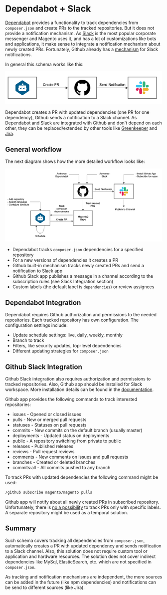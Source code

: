 # Dependabot + Slack

[Dependabot](https://dependabot.com/) provides a functionality to track dependencies from `composer.json` and create PRs to the tracked repositories.
But it does not provide a notification mechanism. As [Slack](https://slack.com/) is the most popular corporate messenger and Magento uses it, and has a lot of customizations like bots and applications, it make sense to integrate a notification mechanism about newly created PRs.
Fortunately, Github already has a [mechanism](https://slack.github.com/) for Slack notifications.

In general this schema works like this:

![Dependabot+Slack](img/dependabot_slack.png)

Dependabot creates a PR with updated dependencies (one PR for one dependency), Github sends a notification to a Slack channel. As Dependabot and Slack are integrated with Github and don't depend on each other, they can be replaced/extended by other tools like [Greenkeeper](https://greenkeeper.io/) and
[Jira](https://marketplace.atlassian.com/apps/1219592/github-for-jira?hosting=cloud&tab=overview).

## General workflow

The next diagram shows how the more detailed workflow looks like:

![Dependabot+Slack Schema](img/dependabot_slack_schema.png)

 - Dependabot tracks `composer.json` dependencies for a specified repository
 - For a new versions of dependencies it creates a PR
 - Github built-in mechanism tracks newly created PRs and send a notification to Slack app
 - Github Slack app publishes a message in a channel according to the subscription rules (see Slack Integration section)
 - Custom labels (the default label is `dependencies`) or review assignees
 
## Dependabot Integration

Dependabot requires Github authorization and permissions to the needed repositories. Each tracked repository has own configuration. The configuration settings include:

 - Update schedule settings: live, daily, weekly, monthly
 - Branch to track
 - Filters, like security updates, top-level dependencies
 - Different updating strategies for `composer.json`

## Github Slack Integration

Github Slack integration also requires authorization and permissions to tracked repositories. Also, Github app should be installed for Slack workspace. More installation details can be found in the [documentation](https://github.com/integrations/slack#installing-the-github-integration-for-slack).

Github app provides the following commands to track interested repositories:

 - issues - Opened or closed issues
 - pulls - New or merged pull requests
 - statuses - Statuses on pull requests
 - commits - New commits on the default branch (usually master)
 - deployments - Updated status on deployments
 - public - A repository switching from private to public
 - releases - Published releases
 - reviews - Pull request reviews
 - comments - New comments on issues and pull requests
 - branches - Created or deleted branches
 - commits:all - All commits pushed to any branch
 
To track PRs with updated dependencies the following command might be used:

```bash
/github subscribe magento/magento pulls
```

Github app will notify about all newly created PRs in subscribed repository. Unfortunately, there is [no a possibility](https://github.com/integrations/slack/issues/384) to track PRs only with specific labels. A separate repository might be used as a temporal solution.

## Summary

Such schema covers tracking all dependencies from `composer.json`, automatically creates a PR with updated dependency and sends notification to a Slack channel. Also, this solution does not require custom tool or application and hardware resources. The solution does not cover indirect dependencies like MySql, ElasticSearch, etc. which are not specified in `composer.json`.

As tracking and notification mechanisms are independent, the more sources can be added in the future (like npm dependencies) and notifications can be send to different sources (like Jira).